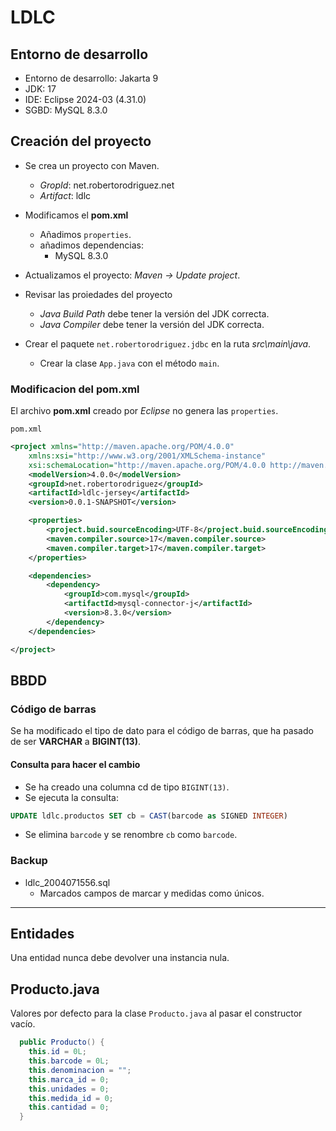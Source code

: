 # LDLC

## Entorno de desarrollo

- Entorno de desarrollo: Jakarta 9
- JDK: 17
- IDE: Eclipse 2024-03 (4.31.0)
- SGBD: MySQL 8.3.0

## Creación del proyecto

- Se crea un proyecto con Maven.
  - *GropId*: net.robertorodriguez.net
  - *Artifact*: ldlc

- Modificamos el **pom.xml**
  - Añadimos `properties`.
  - añadimos dependencias:
    - MySQL 8.3.0
- Actualizamos el proyecto: *Maven -> Update project*.
- Revisar las proiedades del proyecto
  - *Java Build Path* debe tener la versión del JDK correcta.
  - *Java Compiler* debe tener la versión del JDK correcta.
- Crear el paquete `net.robertorodriguez.jdbc` en la ruta *src\main\java*.
  - Crear la clase `App.java` con el método `main`.

### Modificacion del pom.xml

El archivo **pom.xml** creado por *Eclipse* no genera las `properties`.

`pom.xml`

```xml
<project xmlns="http://maven.apache.org/POM/4.0.0"
    xmlns:xsi="http://www.w3.org/2001/XMLSchema-instance"
    xsi:schemaLocation="http://maven.apache.org/POM/4.0.0 http://maven.apache.org/xsd/maven-4.0.0.xsd">
    <modelVersion>4.0.0</modelVersion>
    <groupId>net.robertorodriguez</groupId>
    <artifactId>ldlc-jersey</artifactId>
    <version>0.0.1-SNAPSHOT</version>

    <properties>            
        <project.buid.sourceEncoding>UTF-8</project.buid.sourceEncoding>            
        <maven.compiler.source>17</maven.compiler.source>           
        <maven.compiler.target>17</maven.compiler.target>
    </properties>    

    <dependencies>
        <dependency>
            <groupId>com.mysql</groupId>
            <artifactId>mysql-connector-j</artifactId>
            <version>8.3.0</version>
        </dependency>
    </dependencies>

</project> 
```

## BBDD

### Código de barras

Se ha modificado el tipo de dato para el código de barras, que ha pasado de ser **VARCHAR** a **BIGINT(13)**.

#### Consulta para hacer el cambio

- Se ha creado una columna cd de tipo `BIGINT(13)`.
- Se ejecuta la consulta:
  
```sql
UPDATE ldlc.productos SET cb = CAST(barcode as SIGNED INTEGER)
```

- Se elimina `barcode` y se renombre `cb` como `barcode`.

### Backup

- ldlc_2004071556.sql
  - Marcados campos de marcar y medidas como únicos.

---

## Entidades

Una entidad nunca debe devolver una instancia nula.

## Producto.java

Valores por defecto para la clase `Producto.java` al pasar el constructor vacío.

```java
  public Producto() {
    this.id = 0L;
    this.barcode = 0L;
    this.denominacion = "";
    this.marca_id = 0;
    this.unidades = 0;
    this.medida_id = 0;
    this.cantidad = 0;
  }
```
